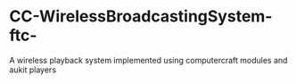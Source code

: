 # CC-WirelessBroadcastingSystem-ftc-
A wireless playback system implemented using computercraft modules and aukit players
